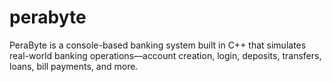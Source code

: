 # perabyte
PeraByte is a console-based banking system built in C++ that simulates real-world banking operations—account creation, login, deposits, transfers, loans, bill payments, and more.
